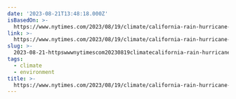 ```yaml
---
date: '2023-08-21T13:48:18.000Z'
isBasedOn: >-
  https://www.nytimes.com/2023/08/19/climate/california-rain-hurricane-hilary.html?smid=tw-share
link: >-
  https://www.nytimes.com/2023/08/19/climate/california-rain-hurricane-hilary.html?smid=tw-share
slug: >-
  2023-08-21-httpswwwnytimescom20230819climatecalifornia-rain-hurricane-hilaryhtmlsmidtw-share
tags:
  - climate
  - environment
title: >-
  https://www.nytimes.com/2023/08/19/climate/california-rain-hurricane-hilary.html?smid=tw-share
---
```


